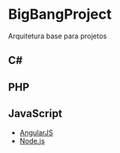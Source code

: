 # BigBangProject
Arquitetura base para projetos  

## C#

## PHP

## JavaScript
- [AngularJS](AngularJS/README.md)
- [Node.js](Node.js/README.md)
